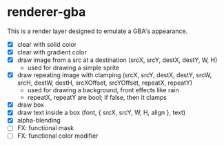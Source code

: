 # renderer-gba

This is a render layer designed to emulate a GBA's appearance.

- [x] clear with solid color
- [x] clear with gradient color
- [x] draw image from a src at a destination (srcX, srcY, destX, destY, W, H)
  - used for drawing a simple sprite
- [x] draw repeating image with clamping (srcX, srcY, destX, destY, srcW, srcH, destW, destH, srcXOffset, srcYOffset, repeatX, repeatY)
  - used for drawing a background, front effects like rain
  - repeatX, repeatY are bool; if false, then it clamps
- [x] draw box
- [x] draw text inside a box (font, { srcX, srcY, W, H, align }, text)
- [x] alpha-blending
- [ ] FX: functional mask
- [ ] FX: functional color modifier